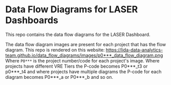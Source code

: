 # Data Flow Diagrams for LASER Dashboards

This repo contains the data flow diagrams for the LASER Dashboard.

The data flow diagram images are present for each project that has the flow diagram. This repo is rendered on this website: https://lida-data-analytics-team.github.io/data_flow_diagrams/images/p0***_data_flow_diagram.png  
Where `P0***` is the project number/code for each project's image. Where projects have different VRE Tiers the P-code becomes P0***_t3 or p0***_t4 and where projects have multiple diagrams the P-code for each diagram becomes P0***_a or P0***_b and so on.
